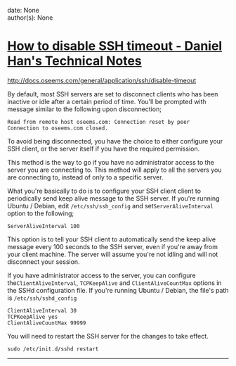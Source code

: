 
date: None  
author(s): None  

# [How to disable SSH timeout - Daniel Han's Technical Notes](https://sites.google.com/site/xiangyangsite/home/technical-tips/linux-unix/common-tips/how-to-disable-ssh-timeout)

<http://docs.oseems.com/general/application/ssh/disable-timeout>

By default, most SSH servers are set to disconnect clients who has been inactive or idle after a certain period of time. You'll be prompted with message similar to the following upon disconnection;
    
    
    Read from remote host oseems.com: Connection reset by peer
    Connection to oseems.com closed.

To avoid being disconnected, you have the choice to either configure your SSH client, or the server itself if you have the required permission.

This method is the way to go if you have no administrator access to the server you are connecting to. This method will apply to all the servers you are connecting to, instead of only to a specific server.

What you're basically to do is to configure your SSH client client to periodically send keep alive message to the SSH server. If you're running Ubuntu / Debian, edit `/etc/ssh/ssh_config` and set`ServerAliveInterval` option to the following;
    
    
    ServerAliveInterval 100

This option is to tell your SSH client to automatically send the keep alive message every 100 seconds to the SSH server, even if you're away from your client machine. The server will assume you're not idling and will not disconnect your session.

If you have administrator access to the server, you can configure the`ClientAliveInterval`, `TCPKeepAlive` and `ClientAliveCountMax` options in the SSHd configuration file. If you're running Ubuntu / Debian, the file's path is `/etc/ssh/sshd_config`
    
    
    ClientAliveInterval 30
    TCPKeepAlive yes 
    ClientAliveCountMax 99999

You will need to restart the SSH server for the changes to take effect.
    
    
    sudo /etc/init.d/sshd restart  
  
---

